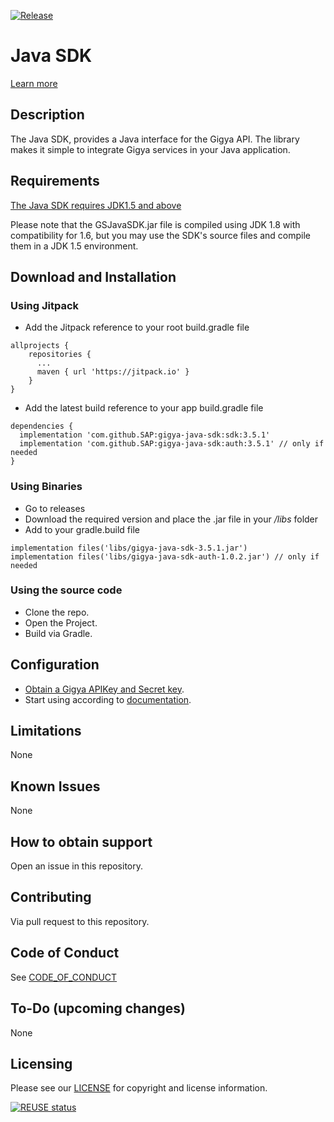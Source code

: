 [![Release](https://jitpack.io/v/SAP/gigya-java-sdk.svg)](https://jitpack.io/v/SAP/gigya-java-sdk)
# Java SDK 
[Learn more](https://github.com/SAP/gigya-java-sdk/wiki)

## Description
The Java SDK, provides a Java interface for the Gigya API. 
The library makes it simple to integrate Gigya services in your Java application.

## Requirements
[The Java SDK requires JDK1.5 and above](https://www.java.com/en/download/) 

Please note that the GSJavaSDK.jar file is compiled using JDK 1.8 with compatibility for 1.6, 
but you may use the SDK's source files and compile them in a JDK 1.5 environment.

## Download and Installation
### Using Jitpack
* Add the Jitpack reference to your root build.gradle file
```
allprojects {
    repositories {
      ...
      maven { url 'https://jitpack.io' }
    }
}
```
* Add the latest build reference to your app build.gradle file
```
dependencies {
  implementation 'com.github.SAP:gigya-java-sdk:sdk:3.5.1'
  implementation 'com.github.SAP:gigya-java-sdk:auth:3.5.1' // only if needed
}
```
### Using Binaries
* Go to releases
* Download the required version and place the .jar file in your */libs* folder
* Add to your gradle.build file
```
implementation files('libs/gigya-java-sdk-3.5.1.jar')
implementation files('libs/gigya-java-sdk-auth-1.0.2.jar') // only if needed
```
  
### Using the source code
* Clone the repo.
* Open the Project.
* Build via Gradle.

## Configuration
* [Obtain a Gigya APIKey and Secret key](https://github.com/SAP/gigya-java-sdk/wiki#obtaining-sap-customer-data-clouds-api-key-and-secret-key).
* Start using according to [documentation](https://github.com/SAP/gigya-java-sdk/wiki#logging-in-the-user).

## Limitations
None

## Known Issues
None

## How to obtain support
Open an issue in this repository.

## Contributing
Via pull request to this repository.

## Code of Conduct
See [CODE_OF_CONDUCT](https://github.com/SAP/gigya-java-sdk/blob/main/CODE_OF_CONDUCT.md)

## To-Do (upcoming changes)
None

## Licensing
Please see our [LICENSE](https://github.com/SAP/gigya-java-sdk/blob/main/LICENSE.txt) for copyright and license information.

[![REUSE status](https://api.reuse.software/badge/github.com/SAP/gigya-java-sdk)](https://api.reuse.software/info/github.com/SAP/gigya-java-sdk)
